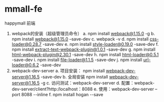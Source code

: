 # mmall-fe
happymall 前端


  1. webpack的安装（超级管理员命令）
      a. npm install webpack@1.15.0 -g
      b. npm install  webpack@1.15.0 –save-dev
      c. webpack -v
      d. npm install  css-loader@0.28.7 -save-dev
      e. npm install style-loader@0.19.0 -save-dev
      f. npm install extract-text-webpack-plugin@1.0.1 -save-dev
      g. npm install html-webpack-plugin@2.30.1 -save-dev
      h. npm install html-loader@0.5.1 -save-dev
      i. npm install file-loader@1.1.5 -save-dev
      j. npm install url-loader@0.6.2 -save-dev
  2. webpack-dev-server
      a. 项目安装：   npm install webpack-dev-server@1.16.5 -save-dev
      b. 全局安装 npm install webpack-dev-server@1.16.5 -g
      c. 访问测试：webpack-dev-server
      d. 配置：webpack-dev-server/client?http:/localhost：8088
      e. 使用：webpack-dev-server –port 8088 --inline
      f. npm install hogan --save

